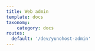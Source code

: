 ```yaml
---
title: Web admin
template: docs
taxonomy:
    category: docs
routes:
  default: '/dev/yunohost-admin'
---
```


